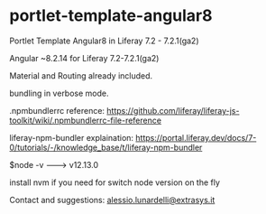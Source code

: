 # portlet-template-angular8

Portlet Template Angular8 in Liferay 7.2 - 7.2.1(ga2)

Angular ~8.2.14 for Liferay 7.2-7.2.1(ga2)

Material and Routing already included.

bundling in verbose mode.

.npmbundlerrc reference:
https://github.com/liferay/liferay-js-toolkit/wiki/.npmbundlerrc-file-reference

liferay-npm-bundler explaination:
https://portal.liferay.dev/docs/7-0/tutorials/-/knowledge_base/t/liferay-npm-bundler

$node -v ---> v12.13.0

install nvm if you need for switch node version on the fly

Contact and suggestions: alessio.lunardelli@extrasys.it